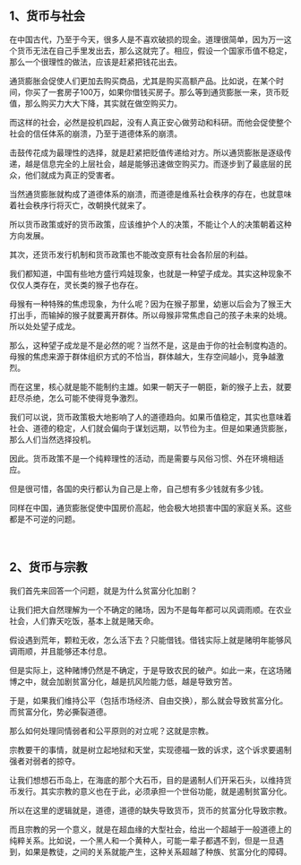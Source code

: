 <h2>1、货币与社会</h2><p data-pid="PqMlPTyj">在中国古代，乃至于今天，很多人是不喜欢破损的现金。道理很简单，因为万一这个货币无法在自己手里发出去，那么这就完了。相应，假设一个国家币值不稳定，那么一个很理性的做法，应该是赶紧把钱花出去。</p><p data-pid="8nhxfpZO">通货膨胀会促使人们更加去购买商品，尤其是购买高额产品。比如说，在某个时间，你买了一套房子100万，如果你借钱买房子。那么等到通货膨胀一来，货币贬值，那么购买力大大下降，其实就在做空购买力。</p><p data-pid="BA3oi6wq">而这样的社会，必然是投机四起，没有人真正安心做劳动和科研。而他会促使整个社会的信任体系的崩溃，乃至于道德体系的崩溃。</p><p data-pid="ZDJQb2y_">击鼓传花成为最理性的选择，就是赶紧把贬值传递给对方。所以通货膨胀是逐级传递，越是信息完全的上层社会，越是能够迅速做空购买力。而逐步到了最底层的民众，他们就成为真正的受害者。</p><p data-pid="1FllxpbV">当然通货膨胀就构成了道德体系的崩溃，而道德是维系社会秩序的存在，也就意味着社会秩序行将灭亡，改朝换代就来了。</p><p data-pid="6ubkDqcT">所以货币政策或好的货币政策，应该维护个人的决策，不能让个人的决策朝着这种方向发展。</p><p data-pid="nAP4HWXX">其次，还货币发行机制和货币政策也不能改变原有社会各阶层的利益。</p><p data-pid="WnqmTaMq">我们都知道，中国有些地方盛行鸡娃现象，也就是一种望子成龙。其实这种现象不仅仅人类存在，灵长类的猴子也存在。</p><p data-pid="rXbdzQ5L">母猴有一种特殊的焦虑现象，为什么呢？因为在猴子那里，幼崽以后会为了猴王大打出手，而输掉的猴子就要离开群体。所以母猴非常焦虑自己的孩子未来的处境。所以处处望子成龙。</p><p data-pid="feRfa9O1">那么，这种望子成龙是不是必然的呢？当然不是，这是由于你的社会制度构造的。母猴的焦虑来源于群体组织方式的不恰当，群体越大，生存空间越小，竞争越激烈。</p><p data-pid="ng8IB03E">而在这里，核心就是能不能制约主雄。如果一朝天子一朝臣，新的猴子上去，就要赶尽杀绝，怎么可能不使得竞争激烈。</p><p data-pid="Cp692i0f">我们可以说，货币政策极大地影响了人的道德趋向。如果币值稳定，其实也意味着社会、道德的稳定，人们就会偏向于谋划远期，以节俭为主。但是如果通货膨胀，那么人们当然选择投机。</p><p data-pid="jBFJOC44">因此。货币政策不是一个纯粹理性的活动，而是需要与风俗习惯、外在环境相适应。</p><p data-pid="UJwEOH2G">但是很可惜，各国的央行都认为自己是上帝，自己想有多少钱就有多少钱。</p><p data-pid="E2Y7dfRT">同样在中国，通货膨胀促使中国房价高起，他会极大地损害中国的家庭关系。这些都是不可逆的问题。</p><p><br></p><h2>2、货币与宗教</h2><p data-pid="rD8Dcf-b">我们首先来回答一个问题，就是为什么贫富分化加剧？</p><p data-pid="rvYhYp9v">让我们把大自然理解为一个不确定的赌场，因为不是每年都可以风调雨顺。在农业社会，人们靠天吃饭，基本上就是赌天命。</p><p data-pid="m9xoXT3v">假设遇到荒年，颗粒无收，怎么活下去？只能借钱。借钱实际上就是赌明年能够风调雨顺，并且能够还本付息。</p><p data-pid="oMwRtZ5-">但是实际上，这种赌博仍然是不确定，于是导致农民的破产。如此一来，在这场赌博之中，就会加剧贫富分化，越是抗风险能力低，越是导致穷苦。</p><p data-pid="V2Fi_49f">于是，如果我们维持公平（包括市场经济、自由交换），那么就会导致贫富分化。而贫富分化，势必撕裂道德。</p><p data-pid="02qd1B7e">那么如何处理同情弱者和公平原则的对立呢？这就是宗教。</p><p data-pid="HZxKf4c5">宗教要干的事情，就是树立起地狱和天堂，实现德福一致的诉求，这个诉求要遏制强者对弱者的掠夺。</p><p data-pid="5EF5TIL9">让我们想想石币岛上，在海底的那个大石币，目的是遏制人们开采石头，以维持货币发行。其实宗教的意义也在于此，必须承担一个世俗功能，就是遏制贫富分化。</p><p data-pid="VF6emohq">所以在这里的逻辑就是，道德，道德的缺失导致货币，货币的贫富分化导致宗教。</p><p data-pid="vgR_4xBo">而且宗教的另一个意义，就是在超血缘的大型社会，给出一个超越于一般道德上的纯粹关系。比如说，一个黑人和一个黄种人，可能一辈子都遇不到，但是一旦遇到，如果是教徒，之间的关系就能产生，这种关系超越了种族、贫富分化的障碍。</p>